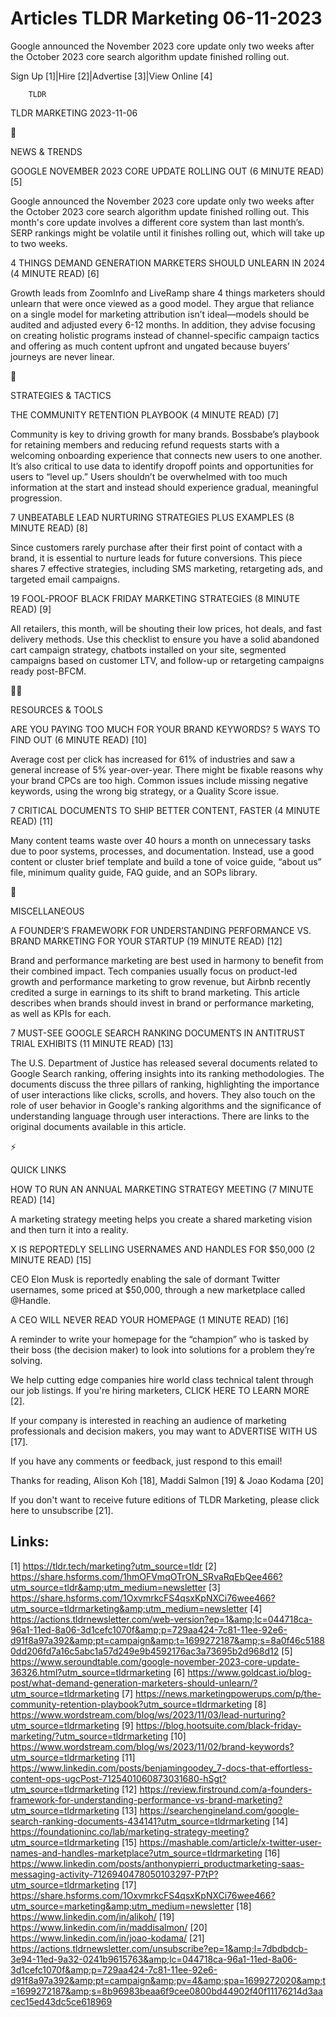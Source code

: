 # Articles TLDR Marketing 06-11-2023

Google announced the November 2023 core update only two weeks after
the October 2023 core search algorithm update finished rolling out.  

Sign Up [1]|Hire [2]|Advertise [3]|View Online [4] 

		TLDR 

TLDR MARKETING 2023-11-06

📱 

NEWS & TRENDS

 GOOGLE NOVEMBER 2023 CORE UPDATE ROLLING OUT (6 MINUTE READ) [5] 

 Google announced the November 2023 core update only two weeks after
the October 2023 core search algorithm update finished rolling out.
This month's core update involves a different core system than last
month’s. SERP rankings might be volatile until it finishes rolling
out, which will take up to two weeks. 

 4 THINGS DEMAND GENERATION MARKETERS SHOULD UNLEARN IN 2024 (4 MINUTE
READ) [6] 

 Growth leads from ZoomInfo and LiveRamp share 4 things marketers
should unlearn that were once viewed as a good model. They argue that
reliance on a single model for marketing attribution isn’t
ideal—models should be audited and adjusted every 6-12 months. In
addition, they advise focusing on creating holistic programs instead
of channel-specific campaign tactics and offering as much content
upfront and ungated because buyers’ journeys are never linear. 

🚀 

STRATEGIES & TACTICS

 THE COMMUNITY RETENTION PLAYBOOK (4 MINUTE READ) [7] 

 Community is key to driving growth for many brands. Bossbabe’s
playbook for retaining members and reducing refund requests starts
with a welcoming onboarding experience that connects new users to one
another. It’s also critical to use data to identify dropoff points
and opportunities for users to “level up.” Users shouldn’t be
overwhelmed with too much information at the start and instead should
experience gradual, meaningful progression. 

 7 UNBEATABLE LEAD NURTURING STRATEGIES PLUS EXAMPLES (8 MINUTE READ)
[8] 

 Since customers rarely purchase after their first point of contact
with a brand, it is essential to nurture leads for future conversions.
This piece shares 7 effective strategies, including SMS marketing,
retargeting ads, and targeted email campaigns. 

 19 FOOL-PROOF BLACK FRIDAY MARKETING STRATEGIES (8 MINUTE READ) [9] 

 All retailers, this month, will be shouting their low prices, hot
deals, and fast delivery methods. Use this checklist to ensure you
have a solid abandoned cart campaign strategy, chatbots installed on
your site, segmented campaigns based on customer LTV, and follow-up or
retargeting campaigns ready post-BFCM. 

🧑‍💻 

RESOURCES & TOOLS

 ARE YOU PAYING TOO MUCH FOR YOUR BRAND KEYWORDS? 5 WAYS TO FIND OUT
(6 MINUTE READ) [10] 

 Average cost per click has increased for 61% of industries and saw a
general increase of 5% year-over-year. There might be fixable reasons
why your brand CPCs are too high. Common issues include missing
negative keywords, using the wrong big strategy, or a Quality Score
issue. 

 7 CRITICAL DOCUMENTS TO SHIP BETTER CONTENT, FASTER (4 MINUTE READ)
[11] 

 Many content teams waste over 40 hours a month on unnecessary tasks
due to poor systems, processes, and documentation. Instead, use a good
content or cluster brief template and build a tone of voice guide,
“about us” file, minimum quality guide, FAQ guide, and an SOPs
library. 

🎁 

MISCELLANEOUS

 A FOUNDER’S FRAMEWORK FOR UNDERSTANDING PERFORMANCE VS. BRAND
MARKETING FOR YOUR STARTUP (19 MINUTE READ) [12] 

 Brand and performance marketing are best used in harmony to benefit
from their combined impact. Tech companies usually focus on
product-led growth and performance marketing to grow revenue, but
Airbnb recently credited a surge in earnings to its shift to brand
marketing. This article describes when brands should invest in brand
or performance marketing, as well as KPIs for each. 

 7 MUST-SEE GOOGLE SEARCH RANKING DOCUMENTS IN ANTITRUST TRIAL
EXHIBITS (11 MINUTE READ) [13] 

 The U.S. Department of Justice has released several documents related
to Google Search ranking, offering insights into its ranking
methodologies. The documents discuss the three pillars of ranking,
highlighting the importance of user interactions like clicks, scrolls,
and hovers. They also touch on the role of user behavior in Google's
ranking algorithms and the significance of understanding language
through user interactions. There are links to the original documents
available in this article. 

⚡ 

QUICK LINKS

 HOW TO RUN AN ANNUAL MARKETING STRATEGY MEETING (7 MINUTE READ) [14] 

 A marketing strategy meeting helps you create a shared marketing
vision and then turn it into a reality. 

 X IS REPORTEDLY SELLING USERNAMES AND HANDLES FOR $50,000 (2 MINUTE
READ) [15] 

 CEO Elon Musk is reportedly enabling the sale of dormant Twitter
usernames, some priced at $50,000, through a new marketplace called
@Handle. 

 A CEO WILL NEVER READ YOUR HOMEPAGE (1 MINUTE READ) [16] 

 A reminder to write your homepage for the “champion” who is
tasked by their boss (the decision maker) to look into solutions for a
problem they’re solving. 

 We help cutting edge companies hire world class technical talent
through our job listings. If you're hiring marketers, CLICK HERE TO
LEARN MORE [2]. 

If your company is interested in reaching an audience of marketing
professionals and decision makers, you may want to ADVERTISE WITH US
[17]. 

If you have any comments or feedback, just respond to this email! 

Thanks for reading, 
Alison Koh [18], Maddi Salmon [19] & Joao Kodama [20] 

If you don't want to receive future editions of TLDR Marketing,
please click here to unsubscribe [21]. 

 

Links:
------
[1] https://tldr.tech/marketing?utm_source=tldr
[2] https://share.hsforms.com/1hmOFVmqOTrON_SRvaRqEbQee466?utm_source=tldr&amp;utm_medium=newsletter
[3] https://share.hsforms.com/1OxvmrkcFS4qsxKpNXCi76wee466?utm_source=tldrmarketing&amp;utm_medium=newsletter
[4] https://actions.tldrnewsletter.com/web-version?ep=1&amp;lc=044718ca-96a1-11ed-8a06-3d1cefc1070f&amp;p=729aa424-7c81-11ee-92e6-d91f8a97a392&amp;pt=campaign&amp;t=1699272187&amp;s=8a0f46c51880dd206fd7a16c5abc1a57d249e9b4592176ac3a73695b2d968d12
[5] https://www.seroundtable.com/google-november-2023-core-update-36326.html?utm_source=tldrmarketing
[6] https://www.goldcast.io/blog-post/what-demand-generation-marketers-should-unlearn/?utm_source=tldrmarketing
[7] https://news.marketingpowerups.com/p/the-community-retention-playbook?utm_source=tldrmarketing
[8] https://www.wordstream.com/blog/ws/2023/11/03/lead-nurturing?utm_source=tldrmarketing
[9] https://blog.hootsuite.com/black-friday-marketing/?utm_source=tldrmarketing
[10] https://www.wordstream.com/blog/ws/2023/11/02/brand-keywords?utm_source=tldrmarketing
[11] https://www.linkedin.com/posts/benjamingoodey_7-docs-that-effortless-content-ops-ugcPost-7125401060873031680-hSgt?utm_source=tldrmarketing
[12] https://review.firstround.com/a-founders-framework-for-understanding-performance-vs-brand-marketing?utm_source=tldrmarketing
[13] https://searchengineland.com/google-search-ranking-documents-434141?utm_source=tldrmarketing
[14] https://foundationinc.co/lab/marketing-strategy-meeting?utm_source=tldrmarketing
[15] https://mashable.com/article/x-twitter-user-names-and-handles-marketplace?utm_source=tldrmarketing
[16] https://www.linkedin.com/posts/anthonypierri_productmarketing-saas-messaging-activity-7126940478050103297-P7tP?utm_source=tldrmarketing
[17] https://share.hsforms.com/1OxvmrkcFS4qsxKpNXCi76wee466?utm_source=marketing&amp;utm_medium=newsletter
[18] https://www.linkedin.com/in/alikoh/
[19] https://www.linkedin.com/in/maddisalmon/
[20] https://www.linkedin.com/in/joao-kodama/
[21] https://actions.tldrnewsletter.com/unsubscribe?ep=1&amp;l=7dbdbdcb-3e94-11ed-9a32-0241b9615763&amp;lc=044718ca-96a1-11ed-8a06-3d1cefc1070f&amp;p=729aa424-7c81-11ee-92e6-d91f8a97a392&amp;pt=campaign&amp;pv=4&amp;spa=1699272020&amp;t=1699272187&amp;s=8b96983beaa6f9cee0800bd44902f40f11176214d3aacec15ed43dc5ce618969